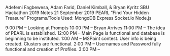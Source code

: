 Adefemi Fagbewesa, Adam Farid, Daniel Kimball, & Bryan Kyritz
SBU Hackathon 2019 Notes
21 September 2019
PEARL
“Find Your Hidden Treasure”
Programs/Tools Used:
MongoDB
Express
Socket.io
Node.js

9:00 PM – Looking at Prompts
10:00 PM – Bryan Arrives
11:00 PM – The idea of PEARL is established.
12:00 PM – Main Page is functional and database is beginning to be instituted.
1:00 AM – MSPaint contest. User info is being created. Clusters are functional.
2:00 PM – Usernames and Password fully functional and creation of Profiles.
3:00 PM – 

